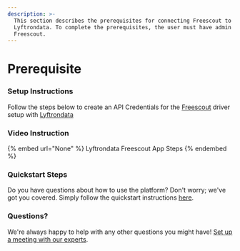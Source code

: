 ```yaml
---
description: >-
  This section describes the prerequisites for connecting Freescout to
  Lyftrondata. To complete the prerequisites, the user must have admin access to
  Freescout.
---
```


# Prerequisite

<mark style="color:blue;"></mark>

### Setup Instructions

Follow the steps below to create an API Credentials for the [Freescout](None) driver setup with [Lyftrondata](https://www.lyftrondata.com)

### Video Instruction

{% embed url="None" %}
Lyftrondata Freescout App Steps
{% endembed %}

### Quickstart Steps

Do you have questions about how to use the platform? Don't worry; we've got you covered. Simply follow the quickstart instructions [here](README.md).

### Questions? <a href="#questions" id="questions"></a>

We're always happy to help with any other questions you might have! [Set up a meeting with our experts](https://www.lyftrondata.com/book-a-meeting/).


